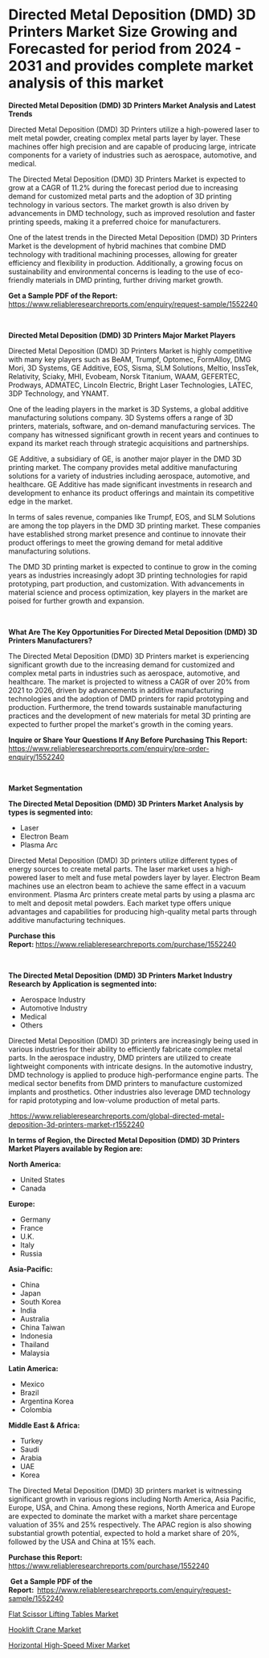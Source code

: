 <p><h1>Directed Metal Deposition (DMD) 3D Printers Market Size Growing and Forecasted for period from 2024 - 2031 and provides complete market analysis of this market</h1></p><p><strong>Directed Metal Deposition (DMD) 3D Printers Market Analysis and Latest Trends</strong></p>
<p><p>Directed Metal Deposition (DMD) 3D Printers utilize a high-powered laser to melt metal powder, creating complex metal parts layer by layer. These machines offer high precision and are capable of producing large, intricate components for a variety of industries such as aerospace, automotive, and medical.</p><p>The Directed Metal Deposition (DMD) 3D Printers Market is expected to grow at a CAGR of 11.2% during the forecast period due to increasing demand for customized metal parts and the adoption of 3D printing technology in various sectors. The market growth is also driven by advancements in DMD technology, such as improved resolution and faster printing speeds, making it a preferred choice for manufacturers.</p><p>One of the latest trends in the Directed Metal Deposition (DMD) 3D Printers Market is the development of hybrid machines that combine DMD technology with traditional machining processes, allowing for greater efficiency and flexibility in production. Additionally, a growing focus on sustainability and environmental concerns is leading to the use of eco-friendly materials in DMD printing, further driving market growth.</p></p>
<p><strong>Get a Sample PDF of the Report:&nbsp;</strong> <a href="https://www.reliableresearchreports.com/enquiry/request-sample/1552240">https://www.reliableresearchreports.com/enquiry/request-sample/1552240</a></p>
<p>&nbsp;</p>
<p><strong>Directed Metal Deposition (DMD) 3D Printers Major Market Players</strong></p>
<p><p>Directed Metal Deposition (DMD) 3D Printers Market is highly competitive with many key players such as BeAM, Trumpf, Optomec, FormAlloy, DMG Mori, 3D Systems, GE Additive, EOS, Sisma, SLM Solutions, Meltio, InssTek, Relativity, Sciaky, MHI, Evobeam, Norsk Titanium, WAAM, GEFERTEC, Prodways, ADMATEC, Lincoln Electric, Bright Laser Technologies, LATEC, 3DP Technology, and YNAMT.</p><p>One of the leading players in the market is 3D Systems, a global additive manufacturing solutions company. 3D Systems offers a range of 3D printers, materials, software, and on-demand manufacturing services. The company has witnessed significant growth in recent years and continues to expand its market reach through strategic acquisitions and partnerships.</p><p>GE Additive, a subsidiary of GE, is another major player in the DMD 3D printing market. The company provides metal additive manufacturing solutions for a variety of industries including aerospace, automotive, and healthcare. GE Additive has made significant investments in research and development to enhance its product offerings and maintain its competitive edge in the market.</p><p>In terms of sales revenue, companies like Trumpf, EOS, and SLM Solutions are among the top players in the DMD 3D printing market. These companies have established strong market presence and continue to innovate their product offerings to meet the growing demand for metal additive manufacturing solutions.</p><p>The DMD 3D printing market is expected to continue to grow in the coming years as industries increasingly adopt 3D printing technologies for rapid prototyping, part production, and customization. With advancements in material science and process optimization, key players in the market are poised for further growth and expansion.</p></p>
<p>&nbsp;</p>
<p><strong>What Are The Key Opportunities For Directed Metal Deposition (DMD) 3D Printers Manufacturers?</strong></p>
<p><p>The Directed Metal Deposition (DMD) 3D Printers market is experiencing significant growth due to the increasing demand for customized and complex metal parts in industries such as aerospace, automotive, and healthcare. The market is projected to witness a CAGR of over 20% from 2021 to 2026, driven by advancements in additive manufacturing technologies and the adoption of DMD printers for rapid prototyping and production. Furthermore, the trend towards sustainable manufacturing practices and the development of new materials for metal 3D printing are expected to further propel the market's growth in the coming years.</p></p>
<p><strong>Inquire or Share Your Questions If Any Before Purchasing This Report:</strong> <a href="https://www.reliableresearchreports.com/enquiry/pre-order-enquiry/1552240">https://www.reliableresearchreports.com/enquiry/pre-order-enquiry/1552240</a></p>
<p>&nbsp;</p>
<p><strong>Market Segmentation</strong></p>
<p><strong>The Directed Metal Deposition (DMD) 3D Printers Market Analysis by types is segmented into:</strong></p>
<p><ul><li>Laser</li><li>Electron Beam</li><li>Plasma Arc</li></ul></p>
<p><p>Directed Metal Deposition (DMD) 3D printers utilize different types of energy sources to create metal parts. The laser market uses a high-powered laser to melt and fuse metal powders layer by layer. Electron Beam machines use an electron beam to achieve the same effect in a vacuum environment. Plasma Arc printers create metal parts by using a plasma arc to melt and deposit metal powders. Each market type offers unique advantages and capabilities for producing high-quality metal parts through additive manufacturing techniques.</p></p>
<p><strong>Purchase this Report:&nbsp;</strong><a href="https://www.reliableresearchreports.com/purchase/1552240">https://www.reliableresearchreports.com/purchase/1552240</a></p>
<p>&nbsp;</p>
<p><strong>The Directed Metal Deposition (DMD) 3D Printers Market Industry Research by Application is segmented into:</strong></p>
<p><ul><li>Aerospace Industry</li><li>Automotive Industry</li><li>Medical</li><li>Others</li></ul></p>
<p><p>Directed Metal Deposition (DMD) 3D printers are increasingly being used in various industries for their ability to efficiently fabricate complex metal parts. In the aerospace industry, DMD printers are utilized to create lightweight components with intricate designs. In the automotive industry, DMD technology is applied to produce high-performance engine parts. The medical sector benefits from DMD printers to manufacture customized implants and prosthetics. Other industries also leverage DMD technology for rapid prototyping and low-volume production of metal parts.</p></p>
<p><a href="https://www.reliableresearchreports.com/global-directed-metal-deposition-3d-printers-market-r1552240">&nbsp;https://www.reliableresearchreports.com/global-directed-metal-deposition-3d-printers-market-r1552240</a></p>
<p><strong>In terms of Region, the Directed Metal Deposition (DMD) 3D Printers Market Players available by Region are:</strong></p>
<p>
    <p> <strong> North America: </strong>
        <ul>
            <li>United States</li>
            <li>Canada</li>
        </ul>
        </p> 
    <p> <strong> Europe: </strong>
        <ul>
            <li>Germany</li>
            <li>France</li>
            <li>U.K.</li>
            <li>Italy</li>
            <li>Russia</li>
        </ul>
        </p> 
    <p> <strong> Asia-Pacific: </strong>
        <ul>
            <li>China</li>
            <li>Japan</li>
            <li>South Korea</li>
            <li>India</li>
            <li>Australia</li>
            <li>China Taiwan</li>
            <li>Indonesia</li>
            <li>Thailand</li>
            <li>Malaysia</li>
        </ul>
        </p> 
    <p> <strong> Latin America: </strong>
        <ul>
            <li>Mexico</li>
            <li>Brazil</li>
            <li>Argentina Korea</li>
            <li>Colombia</li>
        </ul>
        </p> 
    <p> <strong> Middle East & Africa: </strong>
        <ul>
            <li>Turkey</li>
            <li>Saudi</li>
            <li>Arabia</li>
            <li>UAE</li>
            <li>Korea</li>
        </ul>
    </p>
    </p>
<p><p>The Directed Metal Deposition (DMD) 3D printers market is witnessing significant growth in various regions including North America, Asia Pacific, Europe, USA, and China. Among these regions, North America and Europe are expected to dominate the market with a market share percentage valuation of 35% and 25% respectively. The APAC region is also showing substantial growth potential, expected to hold a market share of 20%, followed by the USA and China at 15% each.</p></p>
<p><strong>Purchase this Report: </strong><a href="https://www.reliableresearchreports.com/purchase/1552240">https://www.reliableresearchreports.com/purchase/1552240</a></p>
<p>&nbsp;<strong>Get a Sample PDF of the Report:&nbsp;&nbsp;</strong><a href="https://www.reliableresearchreports.com/enquiry/request-sample/1552240">https://www.reliableresearchreports.com/enquiry/request-sample/1552240</a></p>
<p><strong></strong></p>
<p><p><a href="https://github.com/mabutironaldo/Market-Research-Report-List-4/blob/main/flat-scissor-lifting-tables-market.md">Flat Scissor Lifting Tables Market</a></p><p><a href="https://github.com/biheemgalvinlouises6hokrh3h/Market-Research-Report-List-2/blob/main/hooklift-crane-market.md">Hooklift Crane Market</a></p><p><a href="https://github.com/guneycigdem35/Market-Research-Report-List-3/blob/main/horizontal-high-speed-mixer-market.md">Horizontal High-Speed Mixer Market</a></p></p>